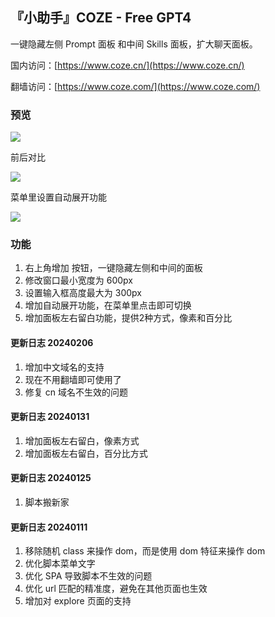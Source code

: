 ## 『小助手』COZE - Free GPT4

一键隐藏左侧 Prompt 面板 和中间 Skills 面板，扩大聊天面板。

国内访问：[https://www.coze.cn/](https://www.coze.cn/)

翻墙访问：[https://www.coze.com/](https://www.coze.com/)

### 预览

![](https://s2.loli.net/2024/01/25/LTrOasjGUY6Kf5x.png)

前后对比

![](https://s2.loli.net/2024/01/25/jdWHkw8oQ3IOATg.png)

菜单里设置自动展开功能

![](https://s2.loli.net/2024/01/25/OiXKyr6LBcevu23.png)


### 功能
1. 右上角增加 按钮，一键隐藏左侧和中间的面板
2. 修改窗口最小宽度为 600px
3. 设置输入框高度最大为 300px
4. 增加自动展开功能，在菜单里点击即可切换
5. 增加面板左右留白功能，提供2种方式，像素和百分比

#### 更新日志 20240206
1. 增加中文域名的支持
2. 现在不用翻墙即可使用了
3. 修复 cn 域名不生效的问题

#### 更新日志 20240131
1. 增加面板左右留白，像素方式
2. 增加面板左右留白，百分比方式

#### 更新日志 20240125
1. 脚本搬新家

#### 更新日志 20240111
1. 移除随机 class 来操作 dom，而是使用 dom 特征来操作 dom
2. 优化脚本菜单文字
3. 优化 SPA 导致脚本不生效的问题
4. 优化 url 匹配的精准度，避免在其他页面也生效
5. 增加对 explore 页面的支持
